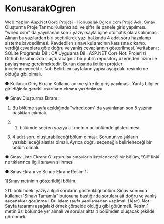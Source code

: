 # KonusarakOgren

Web Yazılım Asp.Net Core Projesi -
KonusarakOgren.com
Proje Adı : Sınav Oluşturma
Proje Tanımı: Kullanıcı adı ve şifre ile panele giriş yapılması. "wired.com" da yayınlanan
son 5 yazıyı sayfa içine otomatik olarak alınması. Alınan bu yazılardan biri seçtirilerek yazı
hakkında 4 adet soru hazırlanıp sisteme kaydedilmesi. Kaydedilen sınavı kullanıcının
karşısına çıkartıp, verdiği cevaplara göre doğru ve yanlış cevaplarının gösterilmesi.
Veritabanı : SQLite
Programla Dili : C#
Uygulama Dil : ASP.NET Core
Not: Projenizi Github hesabınızda oluşturacağınız bir public repository üzerinden bizim ile
paylaşmanız gerekmektedir. Bunun dışında iletilen projeler incelenmeyecektir.
Not: Belirtilen sayfaların yapısı aşağıdaki resimlerde olduğu gibi olmalı.

● Kullanıcı Giriş Ekranı: Kullanıcı adı ve şifre ile giriş yapılması. Yanlış bilgiler
girildiğinde gerekli uyarıların ekrana yazdırılması.

● Sınav Oluşturma Ekranı :

1) Bu bölüme sayfa açıldığında "wired.com" da yayınlanan son 5 yazının başlıkları
çıkmalı.

2) 1. bölümde seçilen yazıya ait metnin bu bölümde gösterilmesi.

3) 4 adet soru oluşturabileceği bölüm olması. Sorunun ve şıkların yazılabileceği
alanlar olmalı. Ayrıca doğru seçeneğin belirleneceği bir bölüm olmalı.

● Sınav Liste Ekranı: Oluşturulan sınavların listeleneceği bir bölüm, "Sil" linki ne
tıklanınca ilgili sınavın silinmesi.

● Sınav Ekranı ve Sonuç Ekranı:
Resim 1:

1)Sınav metninin gösterildiği bölüm.

2)1. bölümdeki yazıyla ilgili soruların gösterildiği bölüm.
Sınav sonunda kullanıcı "Sınavı Tamamla" butonuna bastığında sorulara ait doğru
ve yanlış seçenekler görünmeli. Bu işlem sayfa yenilemeden yapılmalı (Ajax).
Not : Sayfa tasarımı aşağıdaki örnek görselde olduğu gibi görünmeli. Resim 1 metin üst
bölümde yer almalı ve sorular altta 4 bölümden oluşacak şekilde görünmeli.

